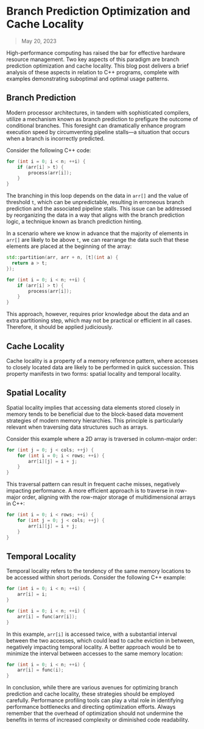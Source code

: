 # Branch Prediction Optimization and Cache Locality

> May 20, 2023

High-performance computing has raised the bar for effective hardware resource management. Two key aspects of this paradigm are branch prediction optimization and cache locality. This blog post delivers a brief analysis of these aspects in relation to C++ programs, complete with examples demonstrating suboptimal and optimal usage patterns.

## Branch Prediction

Modern processor architectures, in tandem with sophisticated compilers, utilize a mechanism known as branch prediction to prefigure the outcome of conditional branches. This foresight can dramatically enhance program execution speed by circumventing pipeline stalls—a situation that occurs when a branch is incorrectly predicted.

Consider the following C++ code:

```cpp
for (int i = 0; i < n; ++i) {
    if (arr[i] > t) {
        process(arr[i]);
    }
}
```

The branching in this loop depends on the data in `arr[]` and the value of threshold `t`, which can be unpredictable, resulting in erroneous branch prediction and the associated pipeline stalls. This issue can be addressed by reorganizing the data in a way that aligns with the branch prediction logic, a technique known as branch prediction hinting.

In a scenario where we know in advance that the majority of elements in `arr[]` are likely to be above `t`, we can rearrange the data such that these elements are placed at the beginning of the array:

```cpp
std::partition(arr, arr + n, [t](int a) {
  return a > t;
});

for (int i = 0; i < n; ++i) {
    if (arr[i] > t) {
        process(arr[i]);
    }
}
```

This approach, however, requires prior knowledge about the data and an extra partitioning step, which may not be practical or efficient in all cases. Therefore, it should be applied judiciously.

## Cache Locality

Cache locality is a property of a memory reference pattern, where accesses to closely located data are likely to be performed in quick succession. This property manifests in two forms: spatial locality and temporal locality.

## Spatial Locality

Spatial locality implies that accessing data elements stored closely in memory tends to be beneficial due to the block-based data movement strategies of modern memory hierarchies. This principle is particularly relevant when traversing data structures such as arrays.

Consider this example where a 2D array is traversed in column-major order:

```cpp
for (int j = 0; j < cols; ++j) {
    for (int i = 0; i < rows; ++i) {
        arr[i][j] = i + j;
    }
}
```

This traversal pattern can result in frequent cache misses, negatively impacting performance. A more efficient approach is to traverse in row-major order, aligning with the row-major storage of multidimensional arrays in C++:

```cpp
for (int i = 0; i < rows; ++i) {
    for (int j = 0; j < cols; ++j) {
        arr[i][j] = i + j;
    }
}
```

## Temporal Locality

Temporal locality refers to the tendency of the same memory locations to be accessed within short periods. Consider the following C++ example:

```cpp
for (int i = 0; i < n; ++i) {
    arr[i] = i;
}

for (int i = 0; i < n; ++i) {
    arr[i] = func(arr[i]);
}
```

In this example, `arr[i]` is accessed twice, with a substantial interval between the two accesses, which could lead to cache eviction in between, negatively impacting temporal locality. A better approach would be to minimize the interval between accesses to the same memory location:

```cpp
for (int i = 0; i < n; ++i) {
    arr[i] = func(i);
}
```

In conclusion, while there are various avenues for optimizing branch prediction and cache locality, these strategies should be employed carefully. Performance profiling tools can play a vital role in identifying performance bottlenecks and directing optimization efforts. Always remember that the overhead of optimization should not undermine the benefits in terms of increased complexity or diminished code readability.
